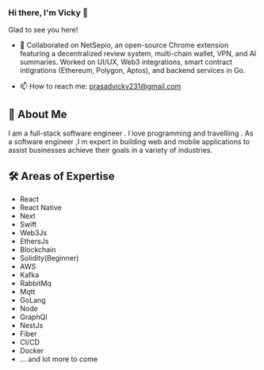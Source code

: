 
###  Hi there, I'm Vicky 👋 
Glad to see you here!  


  - 👯 Collaborated on NetSepio, an open-source Chrome extension featuring a decentralized review system, multi-chain wallet, VPN, and AI summaries. Worked on UI/UX, Web3 integrations, smart contract intigrations (Ethereum, Polygon, Aptos), and backend services in Go.

  - 📫 How to reach me: prasadvicky231@gmail.com
## 🚀 About Me 
I am a full-stack software engineer . I love programming and travelliing .
As a software engineer ,I m expert in building web and mobile applications to assist businesses achieve their goals in a variety of industries.


## 🛠 Areas of Expertise
  - React
  - React Native
  - Next 
  - Swift
  - Web3Js
  - EthersJs
  - Blockchain
  - Solidity(Beginner)
  - AWS
  - Kafka
  - RabbitMq
  - Mqtt
  - GoLang
  - Node
  - GraphQl
  - NestJs
  - Fiber
  - CI/CD
  - Docker
  - ... and lot more to come 



